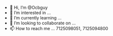 - 👋 Hi, I’m @Ocbguy
- 👀 I’m interested in ...
- 🌱 I’m currently learning ...
- 💞️ I’m looking to collaborate on ...
- 📫 How to reach me ...
7125098051, 7125094800
<!---call me tell me who you are and what you want.
Ocbguy/Ocbguy is a ✨ special ✨ repository because its `README.md` (this file) appears on your GitHub profile.
You can click the Preview link to take a look at your changes.
--->
